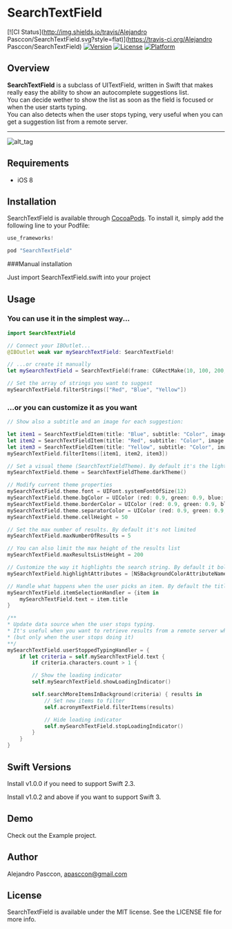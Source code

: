 # SearchTextField

[![CI Status](http://img.shields.io/travis/Alejandro Pasccon/SearchTextField.svg?style=flat)](https://travis-ci.org/Alejandro Pasccon/SearchTextField)
[![Version](https://img.shields.io/cocoapods/v/SearchTextField.svg?style=flat)](http://cocoapods.org/pods/SearchTextField)
[![License](https://img.shields.io/cocoapods/l/SearchTextField.svg?style=flat)](http://cocoapods.org/pods/SearchTextField)
[![Platform](https://img.shields.io/cocoapods/p/SearchTextField.svg?style=flat)](http://cocoapods.org/pods/SearchTextField)

## Overview

**SearchTextField** is a subclass of UITextField, written in Swift that makes really easy the ability to show an autocomplete suggestions list.   
You can decide wether to show the list as soon as the field is focused or when the user starts typing.   
You can also detects when the user stops typing, very useful when you can get a suggestion list from a remote server.   
   
   
------   
![alt_tag](https://raw.githubusercontent.com/apasccon/SearchTextField/master/Example/SearchTextField/SearchTextField_Demo.gif)

## Requirements

* iOS 8

## Installation

SearchTextField is available through [CocoaPods](http://cocoapods.org). To install
it, simply add the following line to your Podfile:

```swift
use_frameworks!

pod "SearchTextField"
```

###Manual installation

Just import SearchTextField.swift into your project

## Usage

### You can use it in the simplest way...

```swift
import SearchTextField

// Connect your IBOutlet...
@IBOutlet weak var mySearchTextField: SearchTextField!

// ...or create it manually
let mySearchTextField = SearchTextField(frame: CGRectMake(10, 100, 200, 40))

// Set the array of strings you want to suggest
mySearchTextField.filterStrings(["Red", "Blue", "Yellow"])
```
### ...or you can customize it as you want

```swift
// Show also a subtitle and an image for each suggestion:

let item1 = SearchTextFieldItem(title: "Blue", subtitle: "Color", image: UIImage(named: "icon_blue"))
let item2 = SearchTextFieldItem(title: "Red", subtitle: "Color", image: UIImage(named: "icon_red"))
let item3 = SearchTextFieldItem(title: "Yellow", subtitle: "Color", image: UIImage(named: "icon_yellow"))
mySearchTextField.filterItems([item1, item2, item3])

// Set a visual theme (SearchTextFieldTheme). By default it's the light theme
mySearchTextField.theme = SearchTextFieldTheme.darkTheme()

// Modify current theme properties
mySearchTextField.theme.font = UIFont.systemFontOfSize(12)
mySearchTextField.theme.bgColor = UIColor (red: 0.9, green: 0.9, blue: 0.9, alpha: 0.3)
mySearchTextField.theme.borderColor = UIColor (red: 0.9, green: 0.9, blue: 0.9, alpha: 1)
mySearchTextField.theme.separatorColor = UIColor (red: 0.9, green: 0.9, blue: 0.9, alpha: 0.5)
mySearchTextField.theme.cellHeight = 50

// Set the max number of results. By default it's not limited
mySearchTextField.maxNumberOfResults = 5

// You can also limit the max height of the results list
mySearchTextField.maxResultsListHeight = 200

// Customize the way it highlights the search string. By default it bolds the string
mySearchTextField.highlightAttributes = [NSBackgroundColorAttributeName: UIColor.yellowColor(), NSFontAttributeName:UIFont.boldSystemFontOfSize(12)]

// Handle what happens when the user picks an item. By default the title is set to the text field
mySearchTextField.itemSelectionHandler = {item in
    mySearchTextField.text = item.title
}

/** 
* Update data source when the user stops typing. 
* It's useful when you want to retrieve results from a remote server while typing 
* (but only when the user stops doing it)
**/
mySearchTextField.userStoppedTypingHandler = {
    if let criteria = self.mySearchTextField.text {
        if criteria.characters.count > 1 {

        // Show the loading indicator
        self.mySearchTextField.showLoadingIndicator()

        self.searchMoreItemsInBackground(criteria) { results in
            // Set new items to filter
            self.acronymTextField.filterItems(results)

            // Hide loading indicator
            self.mySearchTextField.stopLoadingIndicator()
        }
    }
}
```

## Swift Versions

Install v1.0.0 if you need to support Swift 2.3.

Install v1.0.2 and above if you want to support Swift 3.


## Demo

Check out the Example project.

## Author

Alejandro Pasccon, apasccon@gmail.com

## License

SearchTextField is available under the MIT license. See the LICENSE file for more info.
